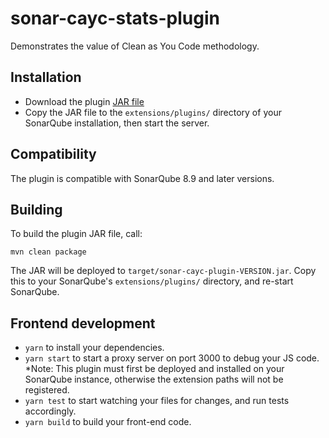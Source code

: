 # sonar-cayc-stats-plugin

Demonstrates the value of Clean as You Code methodology. 

## Installation
* Download the plugin [JAR file](https://binaries.sonarsource.com/?prefix=Distribution/sonar-cayc-plugin/)
* Copy the JAR file to the `extensions/plugins/` directory of your SonarQube installation, then start the server.

## Compatibility

The plugin is compatible with SonarQube 8.9 and later versions.

## Building

To build the plugin JAR file, call:

```
mvn clean package
```

The JAR will be deployed to `target/sonar-cayc-plugin-VERSION.jar`. Copy this to your SonarQube's `extensions/plugins/` directory, and re-start SonarQube.

## Frontend development

* `yarn` to install your dependencies.
* `yarn start` to start a proxy server on port 3000 to debug your JS code.  
  *Note: This plugin must first be deployed and installed on your SonarQube instance, otherwise the extension paths will not be registered.
* `yarn test` to start watching your files for changes, and run tests accordingly.
* `yarn build` to build your front-end code.
